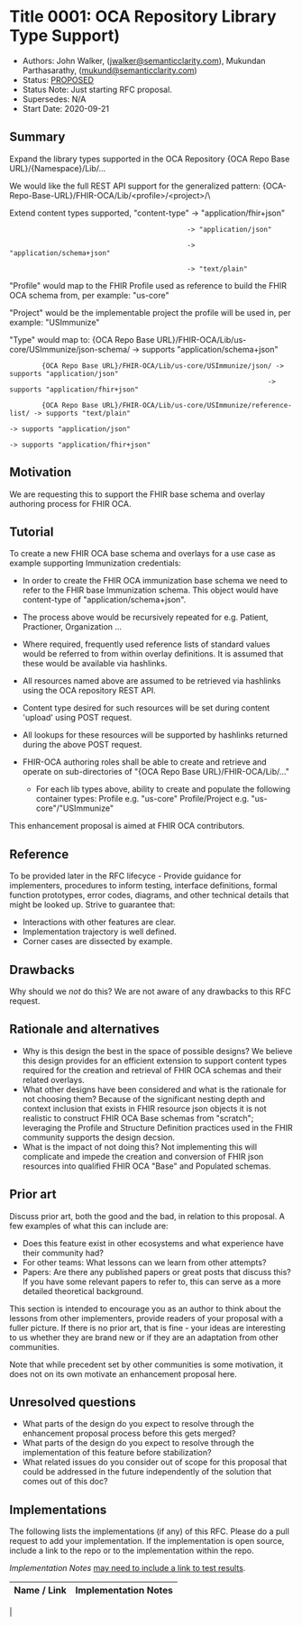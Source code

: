 # Title 0001: OCA Repository Library Type Support)
- Authors: John Walker, (jwalker@semanticclarity.com), Mukundan Parthasarathy, (mukund@semanticclarity.com)
- Status: [PROPOSED](/README.md#proposed)
- Status Note: Just starting RFC proposal.
- Supersedes: N/A
- Start Date: 2020-09-21

## Summary
Expand the library types supported in the OCA Repository {OCA Repo Base URL}/{Namespace}/Lib/...

We would like the full REST API support for the generalized pattern:  {OCA-Repo-Base-URL}/FHIR-OCA/Lib/\<profile>/\<project>/<type>\

Extend content types supported,  "content-type" -> "application/fhir+json"

                                                -> "application/json"

                                                -> "application/schema+json"

                                                -> "text/plain"

"Profile" would map to the FHIR Profile used as reference to build the FHIR OCA schema from, per example: "us-core"

"Project" would be the implementable project the profile will be used in, per example: "USImmunize"

"Type" would map to:
            {OCA Repo Base URL}/FHIR-OCA/Lib/us-core/USImmunize/json-schema/ -> supports "application/schema+json"
                                                    
            {OCA Repo Base URL}/FHIR-OCA/Lib/us-core/USImmunize/json/ -> supports "application/json"
                                                                    -> supports "application/fhir+json"

            {OCA Repo Base URL}/FHIR-OCA/Lib/us-core/USImmunize/reference-list/ -> supports "text/plain"
                                                                                -> supports "application/json"
                                                                                -> supports "application/fhir+json"        							 
## Motivation

We are requesting this to support the FHIR base schema and overlay authoring process for FHIR OCA.

## Tutorial

To create a new FHIR OCA base schema and overlays for a use case as example supporting Immunization credentials:

- In order to create the FHIR OCA immunization base schema we need to refer to the FHIR base Immunization schema. This object would have content-type of "application/schema+json". 
- The process above would be recursively repeated for e.g. Patient, Practioner, Organization ...
- Where required, frequently used reference lists of standard values would be referred to from within overlay definitions. It is assumed that these would be available via hashlinks.

- All resources named above are assumed to be retrieved via hashlinks using the OCA repository REST API. 

- Content type desired for such resources will be set during content 'upload' using POST request.

- All lookups for these resources will be supported by hashlinks returned during the above POST request.

- FHIR-OCA authoring roles shall be able to create and retrieve and operate on sub-directories of "{OCA Repo Base URL}/FHIR-OCA/Lib/..."
	- For each lib types above, ability to create and populate the following container types:
	  Profile   e.g. "us-core"
	  Profile/Project   e.g. "us-core"/"USImmunize"



This enhancement proposal is aimed at FHIR OCA contributors. 

## Reference

To be provided later in the RFC lifecyce - Provide guidance for implementers, procedures to inform testing,
interface definitions, formal function prototypes, error codes,
diagrams, and other technical details that might be looked up.
Strive to guarantee that:

- Interactions with other features are clear.
- Implementation trajectory is well defined.
- Corner cases are dissected by example.

## Drawbacks

Why should we *not* do this? We are not aware of any drawbacks to this RFC request.

## Rationale and alternatives

- Why is this design the best in the space of possible designs? We believe this design provides for an efficient extension to support content types required for the creation and retrieval of FHIR OCA schemas and their related overlays.
- What other designs have been considered and what is the rationale for not choosing them? Because of the significant nesting depth and context inclusion that exists in FHIR resource json objects it is not realistic to construct FHIR OCA Base schemas from "scratch"; leveraging the Profile and Structure Definition practices used in the FHIR community supports the design decsion.
- What is the impact of not doing this? Not implementing this will complicate and impede the creation and conversion of FHIR json resources into qualified FHIR OCA "Base" and Populated schemas.

## Prior art

Discuss prior art, both the good and the bad, in relation to this proposal.
A few examples of what this can include are:

- Does this feature exist in other ecosystems and what experience have
their community had?
- For other teams: What lessons can we learn from other attempts?
- Papers: Are there any published papers or great posts that discuss this?
If you have some relevant papers to refer to, this can serve as a more detailed
theoretical background.

This section is intended to encourage you as an author to think about the
lessons from other implementers, provide readers of your proposal with a
fuller picture. If there is no prior art, that is fine - your ideas are
interesting to us whether they are brand new or if they are an adaptation
from other communities.

Note that while precedent set by other communities is some motivation, it
does not on its own motivate an enhancement proposal here.

## Unresolved questions

- What parts of the design do you expect to resolve through the
enhancement proposal process before this gets merged?
- What parts of the design do you expect to resolve through the
implementation of this feature before stabilization?
- What related issues do you consider out of scope for this
proposal that could be addressed in the future independently of the
solution that comes out of this doc?

## Implementations

The following lists the implementations (if any) of this RFC. Please do a pull request to add your implementation. If the implementation is open source, include a link to the repo or to the implementation within the repo.

*Implementation Notes* [may need to include a link to test results](README.md#accepted).

Name / Link | Implementation Notes
--- | ---
 |
